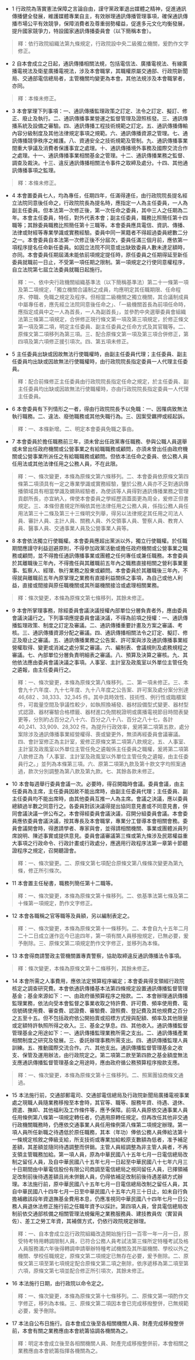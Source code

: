 * 1 行政院為落實憲法保障之言論自由，謹守黨政軍退出媒體之精神，促進通訊傳播健全發展，維護媒體專業自主，有效辦理通訊傳播管理事項，確保通訊傳播市場公平有效競爭，保障消費者及尊重弱勢權益，促進多元文化均衡發展，提升國家競爭力，特設國家通訊傳播委員會（以下簡稱本會）。

> 釋：依行政院組織法第九條規定，行政院設中央二級獨立機關，爰酌作文字修正。

* 2 自本會成立之日起，通訊傳播相關法規，包括電信法、廣播電視法、有線廣播電視法及衛星廣播電視法，涉及本會職掌，其職權原屬交通部、行政院新聞局、交通部電信總局者，主管機關均變更為本會。其他法規涉及本會職掌者，亦同。

> 釋：本條未修正。

* 3 本會掌理下列事項：一、通訊傳播監理政策之訂定、法令之訂定、擬訂、修正、廢止及執行。二、通訊傳播事業營運之監督管理及證照核發。三、通訊傳播系統及設備之審驗。四、通訊傳播工程技術規範之訂定。五、通訊傳播傳輸內容分級制度及其他法律規定事項之規範。六、通訊傳播資源之管理。七、通訊傳播競爭秩序之維護。八、資通安全之技術規範及管制。九、通訊傳播事業間重大爭議及消費者保護事宜之處理。十、通訊傳播境外事務及國際交流合作之處理。十一、通訊傳播事業相關基金之管理。十二、通訊傳播業務之監督、調查及裁決。十三、違反通訊傳播相關法令事件之取締及處分。十四、其他通訊傳播事項之監理。

> 釋：本條未修正。

* 4 本會置委員七人，均為專任，任期四年，任滿得連任，由行政院院長提名經立法院同意後任命之，行政院院長為提名時，應指定一人為主任委員，一人為副主任委員。但本法第一次修正後，第一次任命之委員，其中三人之任期為二年。本會主任委員，特任，對外代表本會；副主任委員，職務比照簡任第十四職等；其餘委員職務比照簡任第十三職等。本會委員應具電信、資訊、傳播、法律或財經等專業學識或實務經驗。委員中同一黨籍者不得超過委員總數二分之一。本會委員自本法第一次修正後不分屆次，委員任滿三個月前，應依第一項程序提名任命新任委員。如因立法院不同意或出缺致委員人數未達足額時，亦同。本會委員任期屆滿未能依前項規定提任時，原任委員之任期得延至新任委員就職前一日止，不受第一項任期之限制。第一項規定之行使同意權程序，自立法院第七屆立法委員就職日起施行。

> 釋：一、依中央行政機關組織基準法（以下簡稱基準法）第二十一條第一項及第二項規定，「獨立機關合議制之成員，均應明定其任職期限、任命程序、停職、免職之規定及程序。但相當二級機關之獨立機關，其合議制成員中屬專任者，應先經立法院同意後任命之」、「一級機關首長為前項任命時，應指定成員中之一人為首長，一人為副首長」，並參酌中央選舉委員會組織法第三條第二項規定，合併修正現行條文第一項及第三項規定，於修正條文第一項及第二項，明定主任委員、副主任委員之任命方式及其官職等。二、原條文第二項移列為第三項。三、配合原條文第一項及第三項合併修正，第四項及第六項修正援引項次。四、第五項未修正。

* 5 主任委員出缺或因故無法行使職權時，由副主任委員代理；主任委員、副主任委員均出缺或因故無法行使職權時，由行政院院長指定委員一人代理主任委員。

> 釋：配合前條修正主任委員由行政院院長指定任命之規定，於主任委員、副主任委員均出缺或因故無法行使職權時，亦由行政院院長指定委員一人代理主任委員。

* 6 本會委員有下列情形之一者，得由行政院院長予以免職：一、因罹病致無法執行職務。二、違法、廢弛職務或其他失職行為。三、因案受羈押或經起訴。

> 釋：一、本條新增。二、明定本會委員免職之事由。

* 7 本會委員於擔任職務前三年，須未曾出任政黨專任職務、參與公職人員選舉或未曾出任政府機關或公營事業之有給職職務或顧問，亦須未曾出任由政府機關或公營事業所派任之有給職職務或顧問。但依本法任命之委員、依公務人員任用法或其他法律任用之公務人員，不在此限。

> 釋：一、條次變更，本條為原條文第六條移列。二、本會委員依原條文第四條第二項須具有一定之專業學識或實務經驗，鑒於公務人員亦不乏對通訊傳播領域具有相當學識及嫻熟經驗者，為使該等人員得對通訊傳播業務之管理貢獻所長，亦宜納入，俾使本會委員之學經歷涵蓋面更為周全，爰修正但書規定。三、本條但書規定所稱依其他法律任用之公務人員，係指公務人員任用法第三十二條及第三十三條明文列舉，得另以法律規定其任用之司法人員、審計人員、主計人員、關務人員、外交領事人員、警察人員、教育人員、醫事人員、交通事業人員及公營事業人員等。

* 8 本會依法獨立行使職權。本會委員應超出黨派以外，獨立行使職權。於任職期間應謹守利益迴避原則，不得參加政黨活動或擔任政府機關或公營事業之職務或顧問，並不得擔任通訊傳播事業或團體之任何專任或兼任職務。本會委員於其離職後三年內，不得擔任與其離職前五年內之職務直接相關之營利事業董事、監察人、經理、執行業務之股東或顧問。本會委員於其離職後三年內，不得就與離職前五年內原掌理之業務有直接利益關係之事項，為自己或他人利益，直接或間接與原任職機關或其所屬機關接洽或處理相關業務。

> 釋：條次變更，本條為原條文第七條移列，其餘未修正。

* 9 本會所掌理事務，除經委員會議決議授權內部單位分層負責者外，應由委員會議決議行之。下列事項應提委員會議決議，不得為前項之授權：一、通訊傳播監理政策、制度之訂定及審議。二、通訊傳播重要計畫及方案之審議、考核。三、通訊傳播資源分配之審議。四、通訊傳播相關法令之訂定、擬訂、修正及廢止之審議。五、通訊傳播業務之公告案、許可案與涉及通訊傳播事業經營權取得、變更或消滅之處分案之審議。六、編制表、會議規則及處務規程之審議。七、內部單位分層負責明細表之審議。八、預算及決算之審核。九、其他依法應由委員會議決議之事項。人事室、主計室及政風室以外單位主管任免之遴報，由主任委員行之。

> 釋：一、條次變更，本條為原條文第八條移列。二、第一項未修正。三、本會九十六年度、九十七年度、九十八年度之公告案、許可案及處分案分別達46,682 、38,333、32,345 件。其中具時效性、技術性、例行性或臨櫃案件，可裁量空間及爭議性較少，如執照換補發、器材設備型式變更、器材型式認證、器材審驗合格標籤、器材進口免關稅證明或廣播電視節目時間表變更等，分別約占百分之八十六、百分之八十八、百分之八十七，各計40,241、33,909、28,302 件。為提升行政效率，爰將第二項第五款，處分案除涉及通訊傳播事業經營權得、喪或變更外，無須再經委員會議審議。四、會計室修正為主計室，爰修正原條文第二項第八款規定。五、人事室、主計室及政風室以外單位主管任免之遴報係主任委員之職權，爰將第二項第八款修正為「人事室、主計室及政風室以外單位主管任免之遴報，由主任委員行之。」並列為本條第三項。六、原第二項第九款及第十款文字均照案通過，款次分別調整為第八款及第九款。七、其餘各款未修正。

* 10 本會每週舉行委員會議一次。必要時，得召開臨時會議。委員會議，由主任委員為主席，主任委員因故不能出席時，由副主任委員代理；主任委員、副主任委員均不能出席時，由其他委員互推一人為主席。會議之決議，應以委員總額過半數之同意行之。各委員對該決議得提出協同意見書或不同意見書，併同會議決議一併公布之。本會得經委員會議決議，召開分組委員會議。本會委員應依委員會議決議，按其專長及本會職掌，專業分工督導本會相關會務。委員會議開會時，得邀請學者、專家與會，並得請相關機關、事業或團體派員列席說明、陳述事實或提供意見。委員會議審議第三條或第九條涉及民眾權益重大事項之行政命令、行政計畫或行政處分，應適用行政程序法第一章第十節聽證程序之規定，召開聽證會。

> 釋：一、條次變更。二、原條文第七項配合原條文第八條條次變更為第九條，修正所引條次。

* 11 本會置主任秘書，職務列簡任第十二職等。

> 釋：一、條次變更，本條為原條文第十條移列。二、依基準法第七條及第二十條第一項規定，酌作文字修正。

* 12 本會各職稱之官等職等及員額，另以編制表定之。

> 釋：一、條次變更，本條為原條文第十一條移列。二、本會自九十五年二月二十二日成立運作迄今已逾四年，第一項有關人員移撥規定，已無必要，爰予刪除。三、原條文第二項規定酌作文字修正，並移列為本條。

* 13 本會得商請警政主管機關置專責警察，協助取締違反通訊傳播法令事項。

> 釋：條次變更，本條為原條文第十二條移列，其餘未修正。

* 14 本會所需之人事費用，應依法定預算程序編定；本會委員得支領經行政院核定之調查研究費。本會依通訊傳播基本法第四條規定設置通訊傳播監督管理基金；基金來源如下：一、由政府循預算程序之撥款。二、本會辦理通訊傳播監理業務，依法向受本會監督之事業收取之特許費、許可費、頻率使用費、電信號碼使用費、審查費、認證費、審驗費、證照費、登記費及其他規費之百分之五至十五。但不包括政府依公開拍賣或招標方式授與配額、頻率及其他限量或定額特許執照所得之收入。三、基金之孳息。四、其他收入。通訊傳播監督管理基金之用途如下：一、通訊傳播監理業務所需之支出。二、通訊傳播產業相關制度之研究及發展。三、委託辦理事務所需支出。四、通訊傳播監理人員訓練。五、推動國際交流合作。六、其他支出。通訊傳播監督管理基金之收支、保管及運用辦法，由行政院定之。第二項第二款至第四款之基金額度無法支應通訊傳播監督管理基金之用途時，應由政府循公務預算程序撥款支應。

> 釋：一、條次變更，本條為原條文第十三條移列。二、照黨團協商條文通過。

* 15 本法施行前，交通部郵電司、交通部電信總局及行政院新聞局廣播電視事業處之現職人員隨業務移撥至本會時，其官等、職等、服務年資、待遇、退休、資遣、撫卹、其他福利及工作條件等，應予保障。前項人員原依交通事業人員任用條例第八條第一項規定轉任者，仍適用原轉任規定。但再改任其他非交通行政機關職務時，仍應依交通事業人員任用條例第八條第二項規定辦理。第一項人員所任新職之待遇低於原任職務，其本（年功）俸依公務人員俸給法第十一條規定核敘之俸級支給，所支技術或專業加給較原支數額為低者，准予補足差額，其差額並隨同待遇調整而併銷。主管人員經調整為非主管人員者，不再支領主管職務加給。第一項人員，原為中華民國八十五年七月一日電信總局改制之留任人員，及自中華民國八十五年七月一日起至中華民國八十七年六月三十日期間由中華電信股份有限公司商調至電信總局之視同留任人員，已擇領補足改制前後待遇差額且尚未併銷人員，仍得依補足改制前後待遇差額方式辦理。本法施行前，原中華民國八十五年七月一日電信總局改制之留任人員，其自中華民國八十四年七月一日至中華民國八十五年六月三十日止，如未自行負擔補繳該段年資退撫基金費用本息，仍應准視同中華民國八十四年七月一日公務人員退休法修正施行前之任職年資予以採計。第四項人員，曾具電信總局改制前依交通部核備之相關管理法規僱用之業務服務員、建技教員佐（實習員佐）、差工之勞工年資，其補償方式，仍依行政院規定辦理。

> 釋：一、自本會成立迄行政院組織改造開始施行日一百零一年一月一日，原受特考特用轉調限制人員，已符合公務人員考試法第三條所定特種考試及格人員服務滿六年後得轉調申請舉辦特種考試機關及其所屬機關、學校以外之機關、學校任職規定，原條文第二項規定已無存在必要，爰予刪除。二、原條文第三項至第七項規定配合原條文第二項之刪除，依序遞移為第二項至第六項，原條文第七項並配合修正所引項次，其餘未修正。

* 16 本法施行日期，由行政院以命令定之。

> 釋：一、條次變更，本條為原條文第十七條移列。二、原條文第一項酌作文字修正，移列為本條。三、原條文第二項因本會已完成移撥整併，已無規範必要，爰予刪除。

* 17 本法自公布日施行。自本會成立後至各相關機關人員、財產完成移撥整併前，本會有關之業務應由本會統籌協調各機關為之。

> 釋：明定本會成立後至各相關機關人員、財產完成移撥整併前，本會相關之業務應由本會統籌指揮各機關為之。

